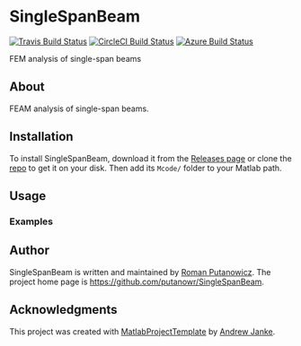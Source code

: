 # SingleSpanBeam

<!-- Remove the badges for CI services that you're not going to use. -->
[![Travis Build Status](https://travis-ci.com/putanowr/SingleSpanBeam.svg?branch=main)](https://travis-ci.com/github/putanowr/SingleSpanBeam)  [![CircleCI Build Status](https://circleci.com/gh/putanowr/SingleSpanBeam.svg?style=shield)](https://circleci.com/gh/putanowr/SingleSpanBeam) [![Azure Build Status](https://dev.azure.com/putanowr/SingleSpanBeam/_apis/build/status/putanowr.SingleSpanBeam?branchName=main)](https://dev.azure.com/putanowr/SingleSpanBeam/_build/latest?definitionId=1&branchName=main)

FEM analysis of single-span beams

## About

FEAM analysis of single-span beams.

## Installation

To install SingleSpanBeam, download it from the [Releases page](https://github.com/putanowr/SingleSpanBeam/releases) or clone the [repo](https://github.com/putanowr/SingleSpanBeam) to get it on your disk. Then add its `Mcode/` folder to your Matlab path.

## Usage

### Examples

## Author

SingleSpanBeam is written and maintained by [Roman Putanowicz](https://github.com/putanowr). The project home page is <https://github.com/putanowr/SingleSpanBeam>.

## Acknowledgments

This project was created with [MatlabProjectTemplate](https://github.com/apjanke/MatlabProjectTemplate) by [Andrew Janke](https://apjanke.net).
